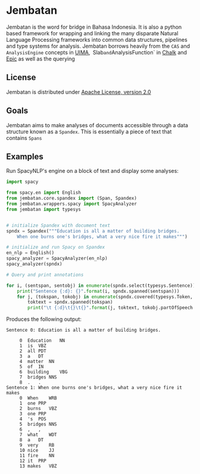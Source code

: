 # Jembatan
Jembatan is the word for bridge in Bahasa Indonesia.  It is also a python based framework
for wrapping and linking the many disparate Natural Language Processing frameworks
into common data structures, pipelines and type systems for analysis.  Jembatan borrows
heavily from the `CAS` and `AnalysisEngine` concepts in [UIMA](https://uima.apache.org/),`
`Slab` and `AnalysisFunction` in [Chalk](https://uima.apache.org/) and [Epic](https://github.com/dlwh/epic) as well as the querying


## License ##
Jembatan is distributed under [Apache License, version 2.0](http://www.apache.org/licenses/LICENSE-2.0.html)

## Goals ##
Jembatan aims to make analyses of documents accessible through a data structure known as
a `Spandex`.  This is essentially a piece of text that contains `Spans`

## Examples ##


Run SpacyNLP's engine on a block of text and display some analyses:

```python
import spacy

from spacy.en import English
from jembatan.core.spandex import (Span, Spandex)
from jembatan.wrappers.spacy import SpacyAnalyzer
from jembatan import typesys


# initialize Spandex with document text
spndx = Spandex("""Education is all a matter of building bridges. 
    When one burns one's bridges, what a very nice fire it makes""")

# initialize and run Spacy on Spandex
en_nlp = English()
spacy_analyzer = SpacyAnalyzer(en_nlp)
spacy_analyzer(spndx)

# Query and print annotations

for i, (sentspan, sentobj) in enumerate(spndx.select(typesys.Sentence)):
    print("Sentence {:d}: {}".format(i, spndx.spanned(sentspan)))
    for j, (tokspan, tokobj) in enumerate(spndx.covered(typesys.Token, sentspan)):
        toktext = spndx.spanned(tokspan)
        print("\t {:d}\t{}\t{}".format(j, toktext, tokobj.partOfSpeech.pos))
```

Produces the following output:
```
Sentence 0: Education is all a matter of building bridges. 
    
	 0	Education	NN
	 1	is	VBZ
	 2	all	PDT
	 3	a	DT
	 4	matter	NN
	 5	of	IN
	 6	building	VBG
	 7	bridges	NNS
	 8	.	.
Sentence 1: When one burns one's bridges, what a very nice fire it makes
	 0	When	WRB
	 1	one	PRP
	 2	burns	VBZ
	 3	one	PRP
	 4	's	POS
	 5	bridges	NNS
	 6	,	,
	 7	what	WDT
	 8	a	DT
	 9	very	RB
	 10	nice	JJ
	 11	fire	NN
	 12	it	PRP
	 13	makes	VBZ
```
